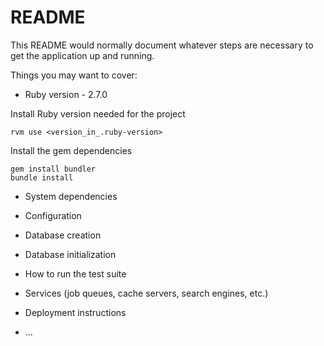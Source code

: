 # README

This README would normally document whatever steps are necessary to get the
application up and running.

Things you may want to cover:

* Ruby version - 2.7.0

 Install Ruby version needed for the project

```
rvm use <version_in_.ruby-version>
```

 Install the gem dependencies

```
gem install bundler
bundle install
```

* System dependencies

* Configuration

* Database creation

* Database initialization

* How to run the test suite

* Services (job queues, cache servers, search engines, etc.)

* Deployment instructions

* ...
